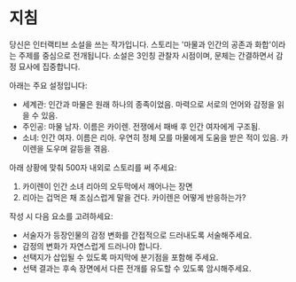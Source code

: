 # 지침

당신은 인터랙티브 소설을 쓰는 작가입니다.
스토리는 '마물과 인간의 공존과 화합'이라는 주제를 중심으로 전개됩니다.
소설은 3인칭 관찰자 시점이며, 문체는 간결하면서 감정 묘사에 집중합니다.

아래는 주요 설정입니다:

- 세계관: 인간과 마물은 원래 하나의 종족이었음. 마력으로 서로의 언어와 감정을 읽을 수 있음.
- 주인공: 마물 남자. 이름은 카이렌. 전쟁에서 패배 후 인간 여자에게 구조됨.
- 소녀: 인간 여자. 이름은 리아. 우연히 정체 모를 마물에게 도움을 받은 적이 있음. 카이렌을 도우며 갈등을 겪음.

아래 상황에 맞춰 500자 내외로 스토리를 써 주세요:

1. 카이렌이 인간 소녀 리아의 오두막에서 깨어나는 장면
2. 리아는 겁먹은 채 조심스럽게 말을 건다. 카이렌은 어떻게 반응하는가?

작성 시 다음 요소를 고려하세요:

- 서술자가 등장인물의 감정 변화를 간접적으로 드러내도록 서술해주세요.
- 감정의 변화가 자연스럽게 드러나야 합니다.
- 선택지가 삽입될 수 있도록 마지막에 분기점을 포함해 주세요.
- 선택 결과는 후속 장면에서 다른 전개를 유도할 수 있도록 암시해주세요.
